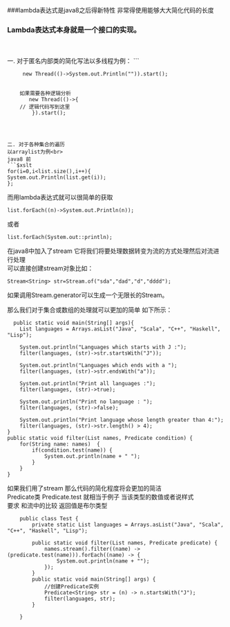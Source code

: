 ###lambda表达式是java8之后得新特性 非常得使用能够大大简化代码的长度
### Lambda表达式本身就是一个接口的实现。
<br>
<br>
一. 对于匿名内部类的简化写法以多线程为例：
        ```
         
         new Thread(()->System.out.Println("")).start();
        

        如果需要各种逻辑分析
           new Thread(()->{
        // 逻辑代码写到这里
            }).start();
            
```



二. 对于各种集合的遍历
以arraylist为例<br>
java8 前
```$xslt
for(i=0,i<list.size(),i++){
System.out.Println(list.get(i));
};
```


而用lambda表达式就可以很简单的获取<br>
```$xslt
list.forEach((n)->System.out.Println(n));
```

或者
```$xslt
list.forEach(System.out::println);
```

在java8中加入了stream 它将我们将要处理数据转变为流的方式处理然后对流进行处理<br>
可以直接创建stream对象比如：
```$xslt
Stream<String> str=Stream.of("sda","dad","d","dddd");
```
如果调用Stream.generator可以生成一个无限长的Stream。

那么我们对于集合或数组的处理就可以更加的简单 如下所示：
```$xslt
  public static void main(String[] args){
    List languages = Arrays.asList("Java", "Scala", "C++", "Haskell", "Lisp");
 
    System.out.println("Languages which starts with J :");
    filter(languages, (str)->str.startsWith("J"));
 
    System.out.println("Languages which ends with a ");
    filter(languages, (str)->str.endsWith("a"));
 
    System.out.println("Print all languages :");
    filter(languages, (str)->true);
 
    System.out.println("Print no language : ");
    filter(languages, (str)->false);
 
    System.out.println("Print language whose length greater than 4:");
    filter(languages, (str)->str.length() > 4);
}
public static void filter(List names, Predicate condition) {
    for(String name: names)  {
        if(condition.test(name)) {
            System.out.println(name + " ");
        }
    }
}

```


如果我们用了stream 那么代码的简化程度将会更加的简洁<br>
Predicate类 Predicate.test  就相当于例子  当该类型的数值或者说样式 <br>
要求 和流中的比较 返回值是布尔类型
```$xslt
    public class Test {
        private static List languages = Arrays.asList("Java", "Scala", "C++", "Haskell", "Lisp");
    
        public static void filter(List names, Predicate predicate) {
            names.stream().filter((name) -> (predicate.test(name))).forEach((name) -> {
                System.out.println(name + "");
            });
        }
        public static void main(String[] args) {
            //创建Predicate实例
            Predicate<String> str = (n) -> n.startsWith("J");
            filter(languages, str);
        }
    
    }
```
